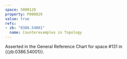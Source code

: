 ```yaml
---
space: S000128
property: P000029
value: true
refs:
- zb: "0386.54001"
  name: Counterexamples in Topology
---
```


Asserted in the General Reference Chart for space #131 in
{{zb:0386.54001}}.
